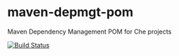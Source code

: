 maven-depmgt-pom
================

Maven Dependency Management POM for Che projects

[![Build Status](https://travis-ci.org/codenvy/che-depmgt.svg?branch=master)](https://travis-ci.org/codenvy/che-depmgt)
